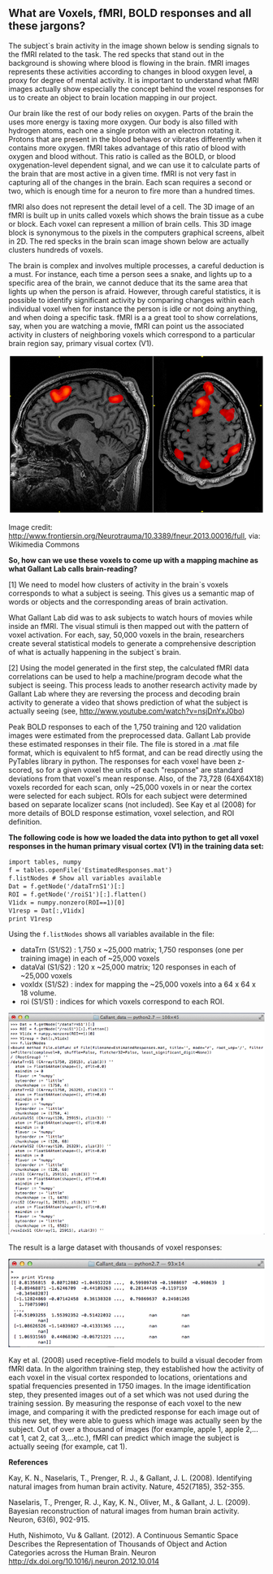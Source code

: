 ## What are Voxels, fMRI, BOLD responses and all these jargons?

The subject`s brain activity in the image shown below is sending signals to the fMRI related to the task. The red specks that stand out in the background is showing where blood is flowing in the brain. fMRI images represents these activities according to changes in blood oxygen level, a proxy for degree of mental activity. It is important to understand what fMRI images actually show especially the concept behind the voxel responses for us to create an object to brain location mapping in our project.

Our brain like the rest of our body relies on oxygen. Parts of the brain the uses more energy is taxing more oxygen. Our body is also filled with hydrogen atoms, each one a single proton with an electron rotating it. Protons that are present in the blood behaves or vibrates differently when it contains more oxygen. fMRI takes advantage of this ratio of blood with oxygen and blood without. This ratio is called as the BOLD, or blood oxygenation-level dependent signal, and we can use it to calculate parts of the brain that are most active in a given time. fMRI is not very fast in capturing all of the changes in the brain. Each scan requires a second or two, which is enough time for a neuron to fire more than a hundred times. 

fMRI also does not represent the detail level of a cell. The 3D image of an fMRI is built up in units called voxels which shows the brain tissue as a cube or block.  Each voxel can represent a million of brain cells. This 3D image block is synonymous to the pixels in the computers graphical screens, albeit in 2D. The red specks in the brain scan image shown below are actually clusters hundreds of voxels.

The brain is complex and involves multiple processes, a careful deduction is a must. For instance, each time a person sees a snake, and lights up to a specific area of the brain, we cannot deduce that its the same area that lights up when the person is afraid. However, through careful statistics, it is possible to identify significant activity by comparing changes within each individual voxel when for instance the person is idle or not doing anything, and when doing a specific task. fMRI is a a great tool to show correlations, say, when you are watching a movie, fMRI can point us the associated activity in clusters of neighboring voxels which correspond to a particular brain region say, primary visual cortex (V1). 


![fMRI Scan](../project_images/FMRI_scan_during_working_memory_tasks.jpg?raw=true "fMRI Scan")

Image credit: http://www.frontiersin.org/Neurotrauma/10.3389/fneur.2013.00016/full, via: Wikimedia Commons


**So, how can we use these voxels to come up with a mapping machine as what Gallant Lab calls brain-reading?** 


[1]  We need to model how clusters of activity in the brain`s voxels corresponds to what a subject is seeing. This gives us a semantic map of words or objects and the corresponding areas of brain activation.

What Gallant Lab did was to ask subjects to watch hours of movies while inside an fMRI. The visual stimuli is then mapped out with the pattern of voxel activation. For each, say, 50,000 voxels in the brain, researchers create several statistical models to generate a comprehensive description of what is actually happening in the subject`s brain. 

[2]  Using the model generated in the first step, the calculated fMRI data correlations can be used to help a machine/program decode what the subject is seeing. This process leads to another research activity made by Gallant Lab where they are reversing the process and decoding brain activity to generate a video that shows prediction of what the subject is actually seeing (see, http://www.youtube.com/watch?v=nsjDnYxJ0bo)

Peak BOLD responses to each of the 1,750 training and 120 validation images were estimated from the preprocessed data. Gallant Lab provide these estimated responses in their file. The file is stored in a .mat file format, which is equivalent to hf5 format, and can be read directly using the PyTables library in python. The responses for each voxel have been z-scored, so for a given voxel the units of each "response" are standard deviations from that voxel's mean response. Also, of the 73,728 (64X64X18) voxels recorded for each scan, only ~25,000 voxels in or near the cortex were selected for each subject. ROIs for each subject were determined based on separate localizer scans (not included). See Kay et al (2008) for more details of BOLD response estimation, voxel selection, and ROI definition.


**The following code is how we loaded the data into python to get all voxel responses in the human primary visual cortex (V1) in the training data set:**

```
import tables, numpy
f = tables.openFile('EstimatedResponses.mat')
f.listNodes # Show all variables available
Dat = f.getNode('/dataTrnS1')[:]
ROI = f.getNode('/roiS1')[:].flatten()
V1idx = numpy.nonzero(ROI==1)[0]
V1resp = Dat[:,V1idx]
print V1resp
```

Using the `f.listNodes` shows all variables available in the file:

- dataTrn (S1/S2) : 1,750 x ~25,000 matrix; 1,750 responses (one per training image) in each
of ~25,000 voxels
- dataVal (S1/S2) : 120 x ~25,000 matrix; 120 responses in each of ~25,000 voxels
- voxIdx (S1/S2) : index for mapping the ~25,000 voxels into a 64 x 64 x 18 volume.
- roi (S1/S1) : indices for which voxels correspond to each ROI.


![fMRI V1 Voxels](../project_images/Gallant_data_python.png?raw=true "fMRI V1 Voxels")

The result is a large dataset with thousands of voxel responses:

![fMRI V1 Voxels](../project_images/Gallant_data_print_V1_voxels.png?raw=true "fMRI V1 Voxels")


Kay et al. (2008) used receptive-field models to build a visual decoder from fMRI data. In the algorithm training step, they established how the activity of each voxel in the visual cortex responded to locations, orientations and spatial frequencies presented in 1750 images. In the image identification step, they presented images out of a set which was not used during the training session. By measuring the response of each voxel to the new image, and comparing it with the predicted response for each image out of this new set, they were able to guess which image was actually seen by the subject. Out of over a thousand of images (for example, apple 1, apple 2,... cat 1, cat 2, cat 3,...etc.), fMRI can predict which image the subject is actually seeing (for example, cat 1). 

**References**

Kay, K. N., Naselaris, T., Prenger, R. J., & Gallant, J. L. (2008). Identifying natural images
from human brain activity. Nature, 452(7185), 352-355.

Naselaris, T., Prenger, R. J., Kay, K. N., Oliver, M., & Gallant, J. L. (2009). Bayesian
reconstruction of natural images from human brain activity. Neuron, 63(6), 902-915.

Huth, Nishimoto, Vu & Gallant. (2012). A Continuous Semantic Space Describes the Representation of Thousands of Object and Action Categories across the Human Brain. Neuron http://dx.doi.org/10.1016/j.neuron.2012.10.014

